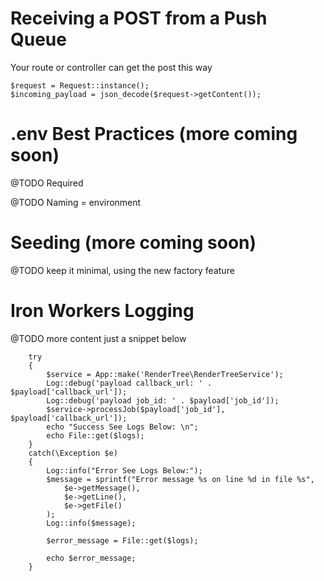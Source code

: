 
# Receiving a POST from a Push Queue

Your route or controller can get the post this way

~~~
$request = Request::instance();
$incoming_payload = json_decode($request->getContent());
~~~


# .env Best Practices (more coming soon)

@TODO Required

@TODO Naming = environment

# Seeding (more coming soon)

@TODO keep it minimal, using the new factory feature

# Iron Workers Logging 

@TODO more content just a snippet below 
  

~~~
    try
    {
        $service = App::make('RenderTree\RenderTreeService');
        Log::debug('payload callback_url: ' . $payload['callback_url']);
        Log::debug('payload job_id: ' . $payload['job_id']);
        $service->processJob($payload['job_id'], $payload['callback_url']);
        echo "Success See Logs Below: \n";
        echo File::get($logs);
    }
    catch(\Exception $e)
    {
        Log::info("Error See Logs Below:");
        $message = sprintf("Error message %s on line %d in file %s",
            $e->getMessage(),
            $e->getLine(),
            $e->getFile()
        );
        Log::info($message);

        $error_message = File::get($logs);

        echo $error_message;
    }
~~~
